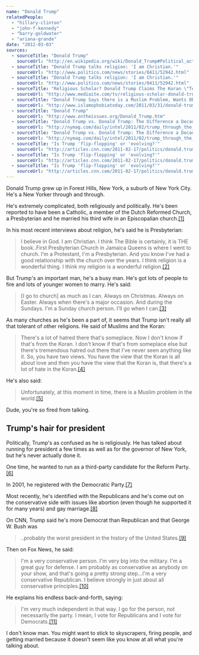 ```yaml
---
name: "Donald Trump"
relatedPeople:
  - "hillary-clinton"
  - "john-f-kennedy"
  - "barry-goldwater"
  - "ariana-grande"
date: "2012-03-03"
sources:
  - sourceTitle: "Donald Trump"
    sourceUrl: "http://en.wikipedia.org/wiki/Donald_Trump#Political_activity"
  - sourceTitle: "Donald Trump talks religion: 'I am Christian.'"
    sourceUrl: "http://www.politico.com/news/stories/0411/52942.html"
  - sourceTitle: "Donald Trump talks religion: 'I am Christian.'"
    sourceUrl: "http://www.politico.com/news/stories/0411/52942.html"
  - sourceTitle: "Religious Scholar? Donald Trump Claims The Koran \"Teaches a Very Negative Vibe"
    sourceUrl: "http://www.mediaite.com/tv/religious-scholar-donald-trump-claims-the-koran-teaches-a-very-negative-vibe/"
  - sourceTitle: "Donald Trump Says there is a Muslim Problem, Wants Obama's Birth Certificate"
    sourceUrl: "http://www.islamophobiatoday.com/2011/03/31/donald-trump-says-there-is-a-muslim-problem-wants-obama%E2%80%99s-birth-certificate/"
  - sourceTitle: "Donald Trump"
    sourceUrl: "http://www.ontheissues.org/Donald_Trump.htm"
  - sourceTitle: "Donald Trump vs. Donald Trump: The Difference a Decade Makes"
    sourceUrl: "http://nymag.com/daily/intel/2011/02/trump_through_the_years_1.html"
  - sourceTitle: "Donald Trump vs. Donald Trump: The Difference a Decade Makes"
    sourceUrl: "http://nymag.com/daily/intel/2011/02/trump_through_the_years_1.html"
  - sourceTitle: "Is Trump 'flip-flopping' or 'evolving?'"
    sourceUrl: "http://articles.cnn.com/2011-02-17/politics/donald.trump.issues_1_gop-presidential-hopefuls-conservative-political-action-conference-presidential-bid?_s=PM:POLITICS"
  - sourceTitle: "Is Trump 'flip-flopping' or 'evolving?'"
    sourceUrl: "http://articles.cnn.com/2011-02-17/politics/donald.trump.issues_1_gop-presidential-hopefuls-conservative-political-action-conference-presidential-bid?_s=PM:POLITICS"
  - sourceTitle: "Is Trump 'flip-flopping' or 'evolving?'"
    sourceUrl: "http://articles.cnn.com/2011-02-17/politics/donald.trump.issues_1_gop-presidential-hopefuls-conservative-political-action-conference-presidential-bid?_s=PM:POLITICS"
---
```


Donald Trump grew up in Forest Hills, New York, a suburb of New York City. He's a New Yorker through and through.

He's extremely complicated, both religiously and politically. He's been reported to have been a Catholic, a member of the Dutch Reformed Church, a Presbyterian and he married his third wife in an Episcopalian church.<a class="source-citation" href="http://en.wikipedia.org/wiki/Donald_Trump#Political_activity" title="Donald Trump">[1]</a>

In his most recent interviews about religion, he's said he is Presbyterian:

>I believe in God. I am Christian. I think The Bible is certainly, it is THE book..First Presbyterian Church in Jamaica Queens is where I went to church. I'm a Protestant, I'm a Presbyterian. And you know I've had a good relationship with the church over the years. I think religion is a wonderful thing. I think my religion is a wonderful religion.<a class="source-citation" href="http://www.politico.com/news/stories/0411/52942.html" title="Donald Trump talks religion: &apos;I am Christian.&apos;">[2]</a>

But Trump's an important man, he's a busy man. He's got lots of people to fire and lots of younger women to marry. He's said:

>[I go to church] as much as I can. Always on Christmas. Always on Easter. Always when there's a major occasion. And during the Sundays. I'm a Sunday church person. I'll go when I can.<a class="source-citation" href="http://www.politico.com/news/stories/0411/52942.html" title="Donald Trump talks religion: &apos;I am Christian.&apos;">[3]</a>

As many churches as he's been a part of, it seems that Trump isn't really all that tolerant of other religions. He said of Muslims and the Koran:

>There's a lot of hatred there that's someplace. Now I don't know if that's from the Koran. I don't know if that's from someplace else but there's tremendous hatred out there that I've never seen anything like it. So, you have two views. You have the view that the Koran is all about love and then you have the view that the Koran is, that there's a lot of hate in the Koran.<a class="source-citation" href="http://www.mediaite.com/tv/religious-scholar-donald-trump-claims-the-koran-teaches-a-very-negative-vibe/" title="Religious Scholar? Donald Trump Claims The Koran &quot;Teaches a Very Negative Vibe">[4]</a>

He's also said:

>Unfortunately, at this moment in time, there is a Muslim problem in the world.<a class="source-citation" href="http://www.islamophobiatoday.com/2011/03/31/donald-trump-says-there-is-a-muslim-problem-wants-obama%E2%80%99s-birth-certificate/" title="Donald Trump Says there is a Muslim Problem, Wants Obama&apos;s Birth Certificate">[5]</a>

Dude, you're so fired from talking.


## Trump's hair for president

Politically, Trump's as confused as he is religiously. He has talked about running for president a few times as well as for the governor of New York, but he's never actually done it.

One time, he wanted to run as a third-party candidate for the Reform Party.<a class="source-citation" href="http://www.ontheissues.org/Donald_Trump.htm" title="Donald Trump">[6]</a>

In 2001, he registered with the Democratic Party.<a class="source-citation" href="http://nymag.com/daily/intel/2011/02/trump_through_the_years_1.html" title="Donald Trump vs. Donald Trump: The Difference a Decade Makes">[7]</a>

Most recently, he's identified with the Republicans and he's come out on the conservative side with issues like abortion (even though he supported it for many years) and gay marriage.<a class="source-citation" href="http://nymag.com/daily/intel/2011/02/trump_through_the_years_1.html" title="Donald Trump vs. Donald Trump: The Difference a Decade Makes">[8]</a>

On CNN, Trump said he's more Democrat than Republican and that George W. Bush was

>..probably the worst president in the history of the United States.<a class="source-citation" href="http://articles.cnn.com/2011-02-17/politics/donald.trump.issues_1_gop-presidential-hopefuls-conservative-political-action-conference-presidential-bid?_s=PM:POLITICS" title="Is Trump &apos;flip-flopping&apos; or &apos;evolving?&apos;">[9]</a>

Then on Fox News, he said:

>I'm a very conservative person. I'm very big into the military. I'm a great guy for defense. I am probably as conservative as anybody on your show, and that's going a pretty strong step…I'm a very conservative Republican. I believe strongly in just about all conservative principles.<a class="source-citation" href="http://articles.cnn.com/2011-02-17/politics/donald.trump.issues_1_gop-presidential-hopefuls-conservative-political-action-conference-presidential-bid?_s=PM:POLITICS" title="Is Trump &apos;flip-flopping&apos; or &apos;evolving?&apos;">[10]</a>

He explains his endless back-and-forth, saying:

>I'm very much independent in that way. I go for the person, not necessarily the party. I mean, I vote for Republicans and I vote for Democrats.<a class="source-citation" href="http://articles.cnn.com/2011-02-17/politics/donald.trump.issues_1_gop-presidential-hopefuls-conservative-political-action-conference-presidential-bid?_s=PM:POLITICS" title="Is Trump &apos;flip-flopping&apos; or &apos;evolving?&apos;">[11]</a>

I don't know man. You might want to stick to skyscrapers, firing people, and getting married because it doesn't seem like you know at all what you're talking about.